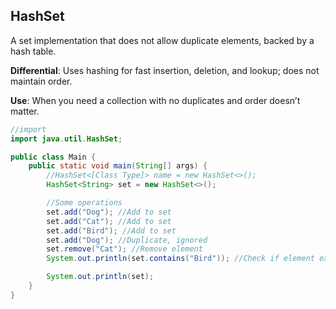 ## HashSet

A set implementation that does not allow duplicate elements, backed by a hash table.

**Differential**: Uses hashing for fast insertion, deletion, and lookup; does not maintain order.

**Use**: When you need a collection with no duplicates and order doesn’t matter.

```java
//import
import java.util.HashSet;

public class Main {
    public static void main(String[] args) {
        //HashSet<[Class Type]> name = new HashSet<>();
        HashSet<String> set = new HashSet<>();

        //Some operations
        set.add("Dog"); //Add to set
        set.add("Cat"); //Add to set
        set.add("Bird"); //Add to set
        set.add("Dog"); //Duplicate, ignored
        set.remove("Cat"); //Remove element
        System.out.println(set.contains("Bird")); //Check if element exists

        System.out.println(set);
    }
}
